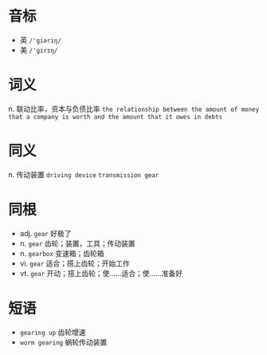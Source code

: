 # 音标

- 英 `/'giəriŋ/`
- 美 `/'ɡɪrɪŋ/`

# 词义

n. 联动比率，资本与负债比率
`the relationship between the amount of money that a company is worth and the amount that it owes in debts`

# 同义

n. 传动装置
`driving device` `transmission gear`

# 同根

- adj. `gear` 好极了
- n. `gear` 齿轮；装置，工具；传动装置
- n. `gearbox` 变速箱；齿轮箱
- vi. `gear` 适合；搭上齿轮；开始工作
- vt. `gear` 开动；搭上齿轮；使……适合；使……准备好

# 短语

- `gearing up` 齿轮增速
- `worm gearing` 蜗轮传动装置

